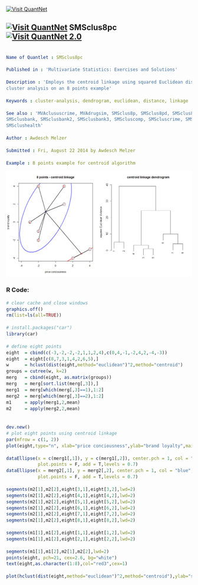 
[<img src="https://github.com/QuantLet/Styleguide-and-FAQ/blob/master/pictures/banner.png" width="888" alt="Visit QuantNet">](http://quantlet.de/)

## [<img src="https://github.com/QuantLet/Styleguide-and-FAQ/blob/master/pictures/qloqo.png" alt="Visit QuantNet">](http://quantlet.de/) **SMSclus8pc** [<img src="https://github.com/QuantLet/Styleguide-and-FAQ/blob/master/pictures/QN2.png" width="60" alt="Visit QuantNet 2.0">](http://quantlet.de/)

```yaml

Name of Quantlet : SMSclus8pc

Published in : 'Multivariate Statistics: Exercises and Solutions'

Description : 'Employs the centroid linkage using squared Euclidean distance matrices to perform a
cluster analysis on an 8 points example'

Keywords : cluster-analysis, dendrogram, euclidean, distance, linkage

See also : 'MVAclususcrime, MVAdrugsim, SMSclus8p, SMSclus8pd, SMSclus8pd, SMSclus8pmst2,
SMSclusbank, SMSclusbank2, SMSclusbank3, SMScluscomp, SMScluscrime, SMScluscrimechi2,
SMSclushealth'

Author : Awdesch Melzer

Submitted : Fri, August 22 2014 by Awdesch Melzer

Example : 8 points example for centroid algorithm

```

![Picture1](SMSclus8pc.png)


### R Code:
```r
# clear cache and close windows
graphics.off()
rm(list=ls(all=TRUE))

# install.packages("car")
library(car)

# define eight points
eight  = cbind(c(-3,-2,-2,-2,1,1,2,4),c(0,4,-1,-2,4,2,-4,-3))
eight  = eight[c(8,7,3,1,4,2,6,5),]
w      = hclust(dist(eight,method="euclidean")^2,method="centroid")
groups = cutree(w, k=2)
merg   = cbind(eight, as.matrix(groups))
merg   = merg[sort.list(merg[,3]),]
merg1  = merg[which(merg[,3]==1),1:2]
merg2  = merg[which(merg[,3]==2),1:2]
m1     = apply(merg1,2,mean)
m2     = apply(merg2,2,mean)


dev.new()
# plot eight points using centroid linkage
par(mfrow = c(1, 2))
plot(eight,type="n", xlab="price conciousness",ylab="brand loyalty",main="8 points - centroid linkage", xlim=c(-4,4))

dataEllipse(x = c(merg1[,1]), y = c(merg1[,2]), center.pch = 1, col = "red", 
            plot.points = F, add = T,levels = 0.7)
dataEllipse(x = merg2[,1], y = merg2[,2], center.pch = 1, col = "blue", 
            plot.points = F, add = T,levels = 0.7)

segments(m2[1],m2[2],eight[3,1],eight[3,2],lwd=2)
segments(m2[1],m2[2],eight[4,1],eight[4,2],lwd=2)
segments(m2[1],m2[2],eight[5,1],eight[5,2],lwd=2)
segments(m2[1],m2[2],eight[6,1],eight[6,2],lwd=2)
segments(m2[1],m2[2],eight[7,1],eight[7,2],lwd=2)
segments(m2[1],m2[2],eight[8,1],eight[8,2],lwd=2)

segments(m1[1],m1[2],eight[1,1],eight[1,2],lwd=2)
segments(m1[1],m1[2],eight[2,1],eight[2,2],lwd=2)

segments(m1[1],m1[2],m2[1],m2[2],lwd=2)
points(eight, pch=21, cex=2.6, bg="white")
text(eight,as.character(1:8),col="red3",cex=1)

plot(hclust(dist(eight,method="euclidean")^2,method="centroid"),ylab="squared Euclidean distance",sub="",xlab="",main="centroid linkage dendrogram") 


```
